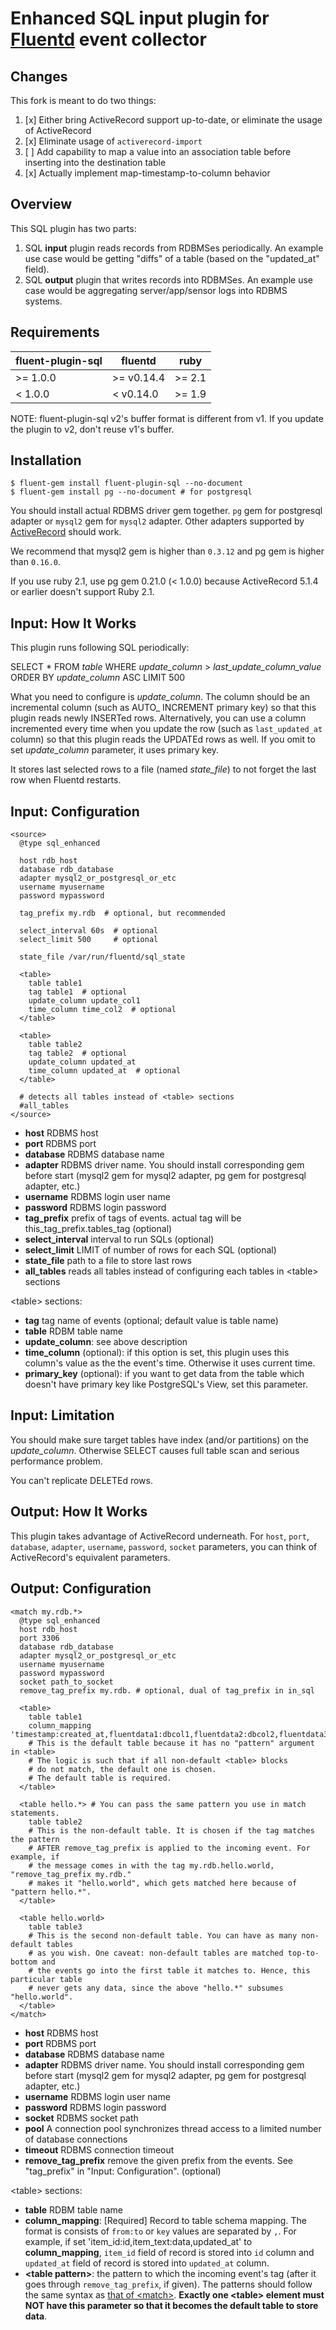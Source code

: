 # Enhanced SQL input plugin for [Fluentd](http://fluentd.org) event collector

## Changes

This fork is meant to do two things:

1. [x] Either bring ActiveRecord support up-to-date, or eliminate the usage of ActiveRecord
2. [x] Eliminate usage of `activerecord-import`
3. [ ] Add capability to map a value into an association table before inserting into the destination table
4. [x] Actually implement map-timestamp-to-column behavior

## Overview

This SQL plugin has two parts:

1. SQL **input** plugin reads records from RDBMSes periodically. An example use case would be getting "diffs" of a table (based on the "updated_at" field).
2. SQL **output** plugin that writes records into RDBMSes. An example use case would be aggregating server/app/sensor logs into RDBMS systems.

## Requirements

| fluent-plugin-sql | fluentd    | ruby   |
|-------------------|------------|--------|
| >= 1.0.0          | >= v0.14.4 | >= 2.1 |
| <  1.0.0          | <  v0.14.0 | >= 1.9 |

NOTE: fluent-plugin-sql v2's buffer format is different from v1. If you update the plugin to v2, don't reuse v1's buffer.

## Installation

    $ fluent-gem install fluent-plugin-sql --no-document
    $ fluent-gem install pg --no-document # for postgresql

You should install actual RDBMS driver gem together. `pg` gem for postgresql adapter or `mysql2` gem for `mysql2` adapter. Other adapters supported by [ActiveRecord](https://github.com/rails/rails/tree/master/activerecord) should work.

We recommend that mysql2 gem is higher than `0.3.12` and pg gem is higher than `0.16.0`.

If you use ruby 2.1, use pg gem 0.21.0 (< 1.0.0) because ActiveRecord 5.1.4 or earlier doesn't support Ruby 2.1.

## Input: How It Works

This plugin runs following SQL periodically:

SELECT * FROM *table* WHERE *update\_column* > *last\_update\_column\_value* ORDER BY *update_column* ASC LIMIT 500

What you need to configure is *update\_column*. The column should be an incremental column (such as AUTO\_ INCREMENT primary key) so that this plugin reads newly INSERTed rows. Alternatively, you can use a column incremented every time when you update the row (such as `last_updated_at` column) so that this plugin reads the UPDATEd rows as well.
If you omit to set *update\_column* parameter, it uses primary key.

It stores last selected rows to a file (named *state\_file*) to not forget the last row when Fluentd restarts.

## Input: Configuration

    <source>
      @type sql_enhanced

      host rdb_host
      database rdb_database
      adapter mysql2_or_postgresql_or_etc
      username myusername
      password mypassword

      tag_prefix my.rdb  # optional, but recommended

      select_interval 60s  # optional
      select_limit 500     # optional

      state_file /var/run/fluentd/sql_state

      <table>
        table table1
        tag table1  # optional
        update_column update_col1
        time_column time_col2  # optional
      </table>

      <table>
        table table2
        tag table2  # optional
        update_column updated_at
        time_column updated_at  # optional
      </table>

      # detects all tables instead of <table> sections
      #all_tables
    </source>

* **host** RDBMS host
* **port** RDBMS port
* **database** RDBMS database name
* **adapter** RDBMS driver name. You should install corresponding gem before start (mysql2 gem for mysql2 adapter, pg gem for postgresql adapter, etc.)
* **username** RDBMS login user name
* **password** RDBMS login password
* **tag_prefix** prefix of tags of events. actual tag will be this\_tag\_prefix.tables\_tag (optional)
* **select_interval** interval to run SQLs (optional)
* **select_limit** LIMIT of number of rows for each SQL (optional)
* **state_file** path to a file to store last rows
* **all_tables** reads all tables instead of configuring each tables in \<table\> sections

\<table\> sections:

* **tag** tag name of events (optional; default value is table name)
* **table** RDBM table name
* **update_column**: see above description
* **time_column** (optional): if this option is set, this plugin uses this column's value as the the event's time. Otherwise it uses current time.
* **primary_key** (optional): if you want to get data from the table which doesn't have primary key like PostgreSQL's View, set this parameter.

## Input: Limitation

You should make sure target tables have index (and/or partitions) on the *update\_column*. Otherwise SELECT causes full table scan and serious performance problem.

You can't replicate DELETEd rows.

## Output: How It Works

This plugin takes advantage of ActiveRecord underneath. For `host`, `port`, `database`, `adapter`, `username`, `password`, `socket` parameters, you can think of ActiveRecord's equivalent parameters.

## Output: Configuration

    <match my.rdb.*>
      @type sql_enhanced
      host rdb_host
      port 3306
      database rdb_database
      adapter mysql2_or_postgresql_or_etc
      username myusername
      password mypassword
      socket path_to_socket
      remove_tag_prefix my.rdb. # optional, dual of tag_prefix in in_sql

      <table>
        table table1
        column_mapping 'timestamp:created_at,fluentdata1:dbcol1,fluentdata2:dbcol2,fluentdata3:dbcol3'
        # This is the default table because it has no "pattern" argument in <table>
        # The logic is such that if all non-default <table> blocks
        # do not match, the default one is chosen.
        # The default table is required.
      </table>

      <table hello.*> # You can pass the same pattern you use in match statements.
        table table2
        # This is the non-default table. It is chosen if the tag matches the pattern
        # AFTER remove_tag_prefix is applied to the incoming event. For example, if
        # the message comes in with the tag my.rdb.hello.world, "remove_tag_prefix my.rdb."
        # makes it "hello.world", which gets matched here because of "pattern hello.*".
      </table>

      <table hello.world>
        table table3
        # This is the second non-default table. You can have as many non-default tables
        # as you wish. One caveat: non-default tables are matched top-to-bottom and
        # the events go into the first table it matches to. Hence, this particular table
        # never gets any data, since the above "hello.*" subsumes "hello.world".
      </table>
    </match>

* **host** RDBMS host
* **port** RDBMS port
* **database** RDBMS database name
* **adapter** RDBMS driver name. You should install corresponding gem before start (mysql2 gem for mysql2 adapter, pg gem for postgresql adapter, etc.)
* **username** RDBMS login user name
* **password** RDBMS login password
* **socket** RDBMS socket path
* **pool** A connection pool synchronizes thread access to a limited number of database connections
* **timeout** RDBMS connection timeout
* **remove_tag_prefix** remove the given prefix from the events. See "tag_prefix" in "Input: Configuration". (optional)

\<table\> sections:

* **table** RDBM table name
* **column_mapping**: [Required] Record to table schema mapping. The format is consists of `from:to` or `key` values are separated by `,`. For example, if set 'item_id:id,item_text:data,updated_at' to **column_mapping**, `item_id` field of record is stored into `id` column and `updated_at` field of record is stored into `updated_at` column.
* **\<table pattern\>**: the pattern to which the incoming event's tag (after it goes through `remove_tag_prefix`, if given). The patterns should follow the same syntax as [that of \<match\>](https://docs.fluentd.org/configuration/config-file#how-match-patterns-work). **Exactly one \<table\> element must NOT have this parameter so that it becomes the default table to store data**.
